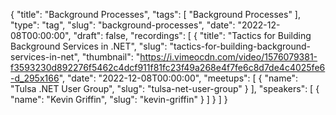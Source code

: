 {
  "title": "Background Processes",
  "tags": [
    "Background Processes"
  ],
  "type": "tag",
  "slug": "background-processes",
  "date": "2022-12-08T00:00:00",
  "draft": false,
  "recordings": [
    {
      "title": "Tactics for Building Background Services in .NET",
      "slug": "tactics-for-building-background-services-in-net",
      "thumbnail": "https://i.vimeocdn.com/video/1576079381-f3593230d892276f5462c4dcf911f81fc23f49a268e4f7fe6c8d7de4c4025fe6-d_295x166",
      "date": "2022-12-08T00:00:00",
      "meetups": [
        {
          "name": "Tulsa .NET User Group",
          "slug": "tulsa-net-user-group"
        }
      ],
      "speakers": [
        {
          "name": "Kevin Griffin",
          "slug": "kevin-griffin"
        }
      ]
    }
  ]
}